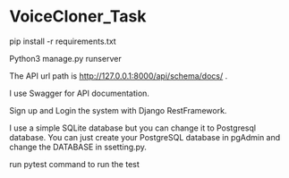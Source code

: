 # VoiceCloner_Task
pip install -r requirements.txt

Python3 manage.py runserver 

The API url path is http://127.0.0.1:8000/api/schema/docs/ .

I use Swagger for API documentation.

Sign up and Login the system with Django RestFramework.

I use a simple SQLite database but you can change it to Postgresql database. You can just create your PostgreSQL database in pgAdmin and change the DATABASE in ssetting.py.

run pytest command to run the test
